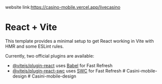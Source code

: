 
website link:https://casino-mobile.vercel.app/livecasino

# React + Vite

This template provides a minimal setup to get React working in Vite with HMR and some ESLint rules.

Currently, two official plugins are available:

- [@vitejs/plugin-react](https://github.com/vitejs/vite-plugin-react/blob/main/packages/plugin-react/README.md) uses [Babel](https://babeljs.io/) for Fast Refresh
- [@vitejs/plugin-react-swc](https://github.com/vitejs/vite-plugin-react-swc) uses [SWC](https://swc.rs/) for Fast Refresh
#   C a s i n i - m o b i l e - d e s i g n 
 
 #   C a s i n i - m o b i l e - d e s i g n 
 
 
